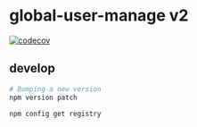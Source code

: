 # global-user-manage v2

[![codecov](https://codecov.io/gh/joehecn/global-user-manage/branch/main/graph/badge.svg?token=WOXZSADSV5)](https://codecov.io/gh/joehecn/global-user-manage)

## develop
``` bash
# Bumping a new version
npm version patch

npm config get registry
```